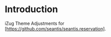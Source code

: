 Introduction
============

iZug Theme Adjustments for [https://github.com/seantis/seantis.reservation].
